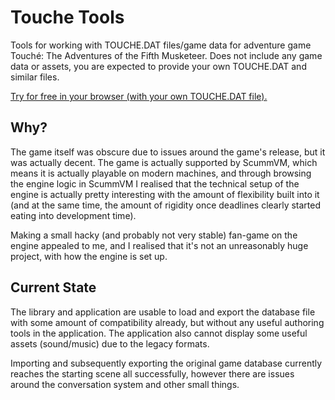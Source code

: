 # Touche Tools

Tools for working with TOUCHE.DAT files/game data for adventure game Touché: The Adventures of the Fifth Musketeer. Does not include any game data or assets, you are expected to provide your own TOUCHE.DAT and similar files.

[Try for free in your browser (with your own TOUCHE.DAT file).](https://touche.mikeroibu.com)

## Why?

The game itself was obscure due to issues around the game's release, but it was actually decent. The game is actually supported by ScummVM, which means it is actually playable on modern machines, and through browsing the engine logic in ScummVM I realised that the technical setup of the engine is actually pretty interesting with the amount of flexibility built into it (and at the same time, the amount of rigidity once deadlines clearly started eating into development time).

Making a small hacky (and probably not very stable) fan-game on the engine appealed to me, and I realised that it's not an unreasonably huge project, with how the engine is set up.

## Current State

The library and application are usable to load and export the database file with some amount of compatibility already, but without any useful authoring tools in the application. The application also cannot display some useful assets (sound/music) due to the legacy formats.

Importing and subsequently exporting the original game database currently reaches the starting scene all successfully, however there are issues around the conversation system and other small things.